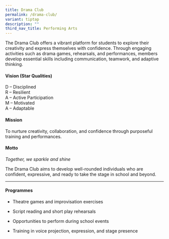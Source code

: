 ```yaml
---
title: Drama Club
permalink: /drama-club/
variant: tiptap
description: ""
third_nav_title: Performing Arts
---
```

<p>The Drama Club offers a vibrant platform for students to explore their
creativity and express themselves with confidence. Through engaging activities
such as drama games, rehearsals, and performances, members develop essential
skills including communication, teamwork, and adaptive thinking.</p>
<h4><strong>Vision (Star Qualities) </strong></h4>
<p>D – Disciplined
<br>R – Resilient
<br>A – Active Participation
<br>M – Motivated
<br>A – Adaptable</p>
<h4><strong>Mission</strong></h4>
<p>To nurture creativity, collaboration, and confidence through purposeful
training and performances.</p>
<h4><strong>Motto</strong></h4>
<p><em>Together, we sparkle and shine</em>
</p>
<p>The Drama Club aims to develop well-rounded individuals who are confident,
expressive, and ready to take the stage in school and beyond.</p>
<hr>
<h4><strong>Programmes</strong></h4>
<ul data-tight="true" class="tight">
<li>
<p>Theatre games and improvisation exercises</p>
</li>
<li>
<p>Script reading and short play rehearsals</p>
</li>
<li>
<p>Opportunities to perform during school events</p>
</li>
<li>
<p>Training in voice projection, expression, and stage presence</p>
</li>
</ul>
<p></p>